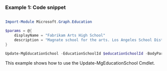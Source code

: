 ### Example 1: Code snippet

```powershell

Import-Module Microsoft.Graph.Education

$params = @{
	displayName = "Fabrikam Arts High School"
	description = "Magnate school for the arts. Los Angeles School District"
}

Update-MgEducationSchool -EducationSchoolId $educationSchoolId -BodyParameter $params

```
This example shows how to use the Update-MgEducationSchool Cmdlet.

